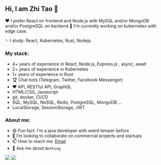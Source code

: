 <!--
**taozhi8833998/taozhi8833998** is a ✨ _special_ ✨ repository because its `README.md` (this file) appears on your GitHub profile.

Here are some ideas to get you started:

- 🔭 I’m currently working on ...
- 🌱 I’m currently learning ...
- 👯 I’m looking to collaborate on ...
- 🤔 I’m looking for help with ...
- 💬 Ask me about ...
- 📫 How to reach me: ...
- 😄 Pronouns: ...
- ⚡ Fun fact: ...
-->

## Hi, I am Zhi Tao 👋
❤️ I prefer React on frontend and Node.js with MySQL and/or MongoDB and/or PostgreSQL on backend
🤔 I'm currently working on kubernetes with edge case.

✨ I study: React, Kubernetes, Rust, Nodejs

### My stack:
- 4+ years of experience in React, Node.js, Express.js , async, await
- 2+ years of experience in Kubernetes
- 1+ years of experience in Rust
- 🏆 Chat bots (Telegram, Twitter, Facebook Messenger)
- ❤️ API, RESTful API, GraphQL
- HTML/CSS, Javascript
- git, docker, CI/CD
- SQL, MySQL, NoSQL, Redis, PostgreSQL, MongoDB ...
- LocalStorage, SessionStorage, JWT

### About me:
- 😄 Fun fact: I'm a java developer with weird temper before
- 🔭 I’m looking to collaborate on commercial projects and startups
- 📫 How to reach me: [Email](taozhi8833998@gmail.com)
- 💬 Ask me about `Nothing`

<img src="https://github-readme-stats.vercel.app/api?username=taozhi8833998&show_icons=true">
<img src="https://github-readme-stats.anuraghazra1.vercel.app/api/top-langs/?username=taozhi8833998&layout=compact" />
